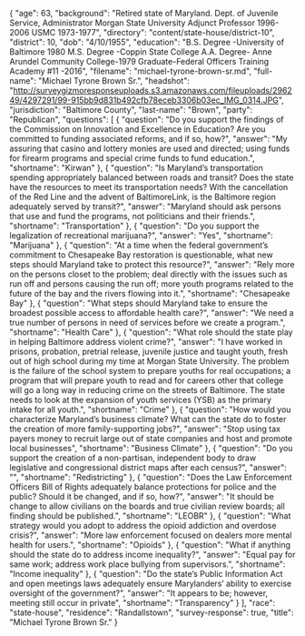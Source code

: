 {
  "age": 63,
  "background": "Retired state of Maryland. Dept. of Juvenile Service, Administrator Morgan State University Adjunct Professor 1996-2006 USMC 1973-1977",
  "directory": "content/state-house/district-10",
  "district": 10,
  "dob": "4/10/1955",
  "education": "B.S. Degree -University of Baltimore 1980 M.S. Degree -Coppin State College A.A. Degree- Anne Arundel Community College-1979 Graduate-Federal Officers Training Academy #11 -2016",
  "filename": "michael-tyrone-brown-sr.md",
  "full-name": "Michael Tyrone Brown Sr.",
  "headshot": "http://surveygizmoresponseuploads.s3.amazonaws.com/fileuploads/296249/4297291/99-915bb9d831b492cfb78eceb3306b03ec_IMG_0314.JPG",
  "jurisdiction": "Baltimore County",
  "last-name": "Brown",
  "party": "Republican",
  "questions": [
    {
      "question": "Do you support the findings of the Commission on Innovation and Excellence in Education? Are you committed to funding associated reforms, and if so, how?",
      "answer": "My assuring that casino and lottery monies are used and directed; using funds for firearm programs and special crime funds to fund education.",
      "shortname": "Kirwan"
    },
    {
      "question": "Is Maryland’s transportation spending appropriately balanced between roads and transit? Does the state have the resources to meet its transportation needs? With the cancellation of the Red Line and the advent of BaltimoreLink, is the Baltimore region adequately served by transit?",
      "answer": "Maryland should ask persons that use and fund the programs, not politicians and their friends.",
      "shortname": "Transportation"
    },
    {
      "question": "Do you support the legalization of recreational marijuana?",
      "answer": "Yes",
      "shortname": "Marijuana"
    },
    {
      "question": "At a time when the federal government’s commitment to Chesapeake Bay restoration is questionable, what new steps should Maryland take to protect this resource?",
      "answer": "Rely more on the persons closet to the problem; deal directly with the issues such as run off and persons causing the run off; more youth programs related to the future of the bay and the rivers flowing into it.",
      "shortname": "Chesapeake Bay"
    },
    {
      "question": "What steps should Maryland take to ensure the broadest possible access to affordable health care?",
      "answer": "We need a true number of persons in  need of services before we create a program.",
      "shortname": "Health Care"
    },
    {
      "question": "What role should the state play in helping Baltimore address violent crime?",
      "answer": "I have worked in prisons, probation, pretrial release, juvenile justice and taught youth, fresh out of high school during my time at Morgan State University. The problem is the failure of the school system to prepare youths for real occupations; a program that will prepare youth to read and for careers other that college will go a long way in reducing crime on the streets of Baltimore. The state needs to look at the expansion of youth services  (YSB) as the primary intake for all youth.",
      "shortname": "Crime"
    },
    {
      "question": "How would you characterize Maryland’s business climate? What can the state do to foster the creation of more family-supporting jobs?",
      "answer": "Stop using tax payers money to recruit large out of state companies and host and promote local businesses",
      "shortname": "Business Climate"
    },
    {
      "question": "Do you support the creation of a non-partisan, independent body to draw legislative and congressional district maps after each census?",
      "answer": "",
      "shortname": "Redistricting"
    },
    {
      "question": "Does the Law Enforcement Officers Bill of Rights adequately balance protections for police and the public? Should it be changed, and if so, how?",
      "answer": "It should be change to allow civilians on the boards and true civilian review boards; all finding should be published.",
      "shortname": "LEOBR"
    },
    {
      "question": "What strategy would you adopt to address the opioid addiction and overdose crisis?",
      "answer": "More law enforcement focused on dealers more mental health for users.",
      "shortname": "Opioids"
    },
    {
      "question": "What if anything should the state do to address income inequality?",
      "answer": "Equal pay for same work; address work place bullying from supervisors.",
      "shortname": "Income inequality"
    },
    {
      "question": "Do the state’s Public Information Act and open meetings laws adequately ensure Marylanders’ ability to exercise oversight of the government?",
      "answer": "It appears to be; however, meeting still occur in private",
      "shortname": "Transparency"
    }
  ],
  "race": "state-house",
  "residence": "Randallstown",
  "survey-response": true,
  "title": "Michael Tyrone Brown Sr."
}
